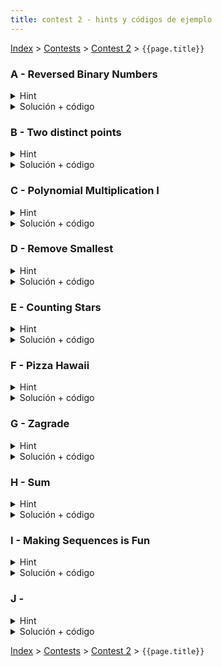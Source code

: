 ```yaml
---
title: contest 2 - hints y códigos de ejemplo
---
```


[Index](../index) > [Contests](../contests) > [Contest 2](../contests#contest-2) > ```{{page.title}}```

### A - Reversed Binary Numbers
<details> 
  <summary>Hint</summary>
  Si bien en python hay funciones que entregan la representación binaria de un número, traten de construirla, recuerden los operadores bitwise vistos en la última clase.
</details>
<details> 
  <summary>Solución + código</summary>
  Podemos obtener la representación binaria de un número con operadores bitwise, por ejemplo para ver si el bit i está prendido consultamos ((N >> i) & 1), de todas formas podemos obtener la representación binaria inversa consultando siempre por el primer bit y trasladando los bits, es decir, si N = (1011) en binario, consultamos por el primer bit preguntando si es impar, en caso de estar prendido acumulamos un 1 en otra respuesta y trasladamos N a la izquierda dividiendo por 2 y la respuesta a la derecha multiplicando por 2, para N = (1011) pasaríamos a (101) y la respuesta a (10), luego N a (10) y la respuesta a (110), luego N a (1) y la respuesta a (1100) y finalmente N a (0) y respuesta a (11010), dividimos por 2 la respuesta y retornamos.
  
  <a href="https://github.com/BenjaminRubio/CompetitiveProgramming/blob/master/Problems/Kattis/ReversedBinaryNumbers.py">Código de ejemplo Python</a>
  
  <a href="https://github.com/BenjaminRubio/CompetitiveProgramming/blob/master/Problems/Kattis/ReversedBinaryNumbers.cpp">Código de ejemplo C++</a>
</details>

### B - Two distinct points
<details> 
  <summary>Hint</summary>
  Basta con elegir un número cualquiera del primer segmento y para el segundo elegir alguno de los vértices, mientras sea distinto al punto elegido para el primer segmento.
</details>
<details> 
  <summary>Solución + código</summary>
  Implementar el hint.
  
  <a href="https://github.com/BenjaminRubio/CompetitiveProgramming/blob/master/Problems/Codeforces/TwoDistinctPoints.py">Código de ejemplo Python</a>
  
  <a href="https://github.com/BenjaminRubio/CompetitiveProgramming/blob/master/Problems/Codeforces/TwoDistinctPoints.cpp">Código de ejemplo C++</a>
</details>

### C - Polynomial Multiplication I
<details> 
  <summary>Hint</summary>
  Multiplicar polinomios en O(N^2) pasa en tiempo, es decir, multipliquen coeficiente a coeficiente.
</details>
<details> 
  <summary>Solución + código</summary>
  Para multiplicar polinomios basta hacer un doble for en los grados de cada polinomio y multiplicar cada coefs_1[i] * coefs_2[j] asignando la respuesta a coefs_ans[i + j].
  
  <a href="https://github.com/BenjaminRubio/CompetitiveProgramming/blob/master/Problems/Kattis/PolynomialMultiplication.py">Código de ejemplo Python</a>
  
  <a href="https://github.com/BenjaminRubio/CompetitiveProgramming/blob/master/Problems/Kattis/PolynomialMultiplication.cpp">Código de ejemplo C++</a>
</details>

### D - Remove Smallest
<details> 
  <summary>Hint</summary>
  Piensen en cómo lo harían si el arreglo estuviera ordenado de mayor a menor.
</details>
<details> 
  <summary>Solución + código</summary>
  Si primero ordenamos el arreglo, tendremos que los elementos que buscamos estarán en índices continuos, luego podemos recorrer el arreglo de izquierda a derecha y cada vez que nos encontremos con un salto de más de 1 con el elemento anterior, tendremos que ese elemento (el anterior) no puede ser eliminado y sumamos 1 a la respuesta.
  
  <a href="https://github.com/BenjaminRubio/CompetitiveProgramming/blob/master/Problems/Codeforces/RemoveSmallest.py">Código de ejemplo Python</a>
  
  <a href="https://github.com/BenjaminRubio/CompetitiveProgramming/blob/master/Problems/Codeforces/RemoveSmallest.cpp">Código de ejemplo C++</a>
</details>

### E - Counting Stars
<details> 
  <summary>Hint</summary>
  Podemos recorrer todas las posiciones, cada vez que nos encontremos con una estrella (con un '-') debemos marcar todo lo perteneciente a esa estrella para no contarla denuevo, piensen en cómo hacer eso.
</details>
<details> 
  <summary>Solución + código</summary>
  Cada vez que nos encontramos una estrella podemos llamar una función recursiva que visite toda la estrella y la marque como contada, para esto la función puede recibir coordenada x e y y llamar recursivamente a la misma función para los vecinos de la coordenada que también sean parte de la estrella y no hayan sido ya visitados por la función luego sólo sumamos uno a la respuesta cada vez que veamos un '-' no marcado como visitado y cada vez que pase llamamos a la función recursiva para marcar como visitada toda esa estrella. Esta técnica de visitar es una aplicación de recorrer grafos con dfs, lo que se verá más adelante.
  
  <a href="https://github.com/BenjaminRubio/CompetitiveProgramming/blob/master/Problems/Kattis/CountingStars.py">Código de ejemplo Python</a>
  
  <a href="https://github.com/BenjaminRubio/CompetitiveProgramming/blob/master/Problems/Kattis/CountingStars.cpp">Código de ejemplo C++</a>
</details>

### F - Pizza Hawaii
<details> 
  <summary>Hint</summary>
  Podemos guardar en diccionarios/maps para cada ingrediente en qué recetas aparece.
</details>
<details> 
  <summary>Solución + código</summary>
  Usando el hint basta comparar cada par de ingredientes (uno de cada idioma) y ver si las listas de recetas en que aparecen son iguales. En caso de serlo agregamos ese par a la respuesta. Para devolver los pares en el orden pedido basta hacer un sort a la lista de pares respuesta.
  
  <a href="https://github.com/BenjaminRubio/CompetitiveProgramming/blob/master/Problems/Kattis/PizzaHawaii.py">Código de ejemplo Python</a>
  
  <a href="https://github.com/BenjaminRubio/CompetitiveProgramming/blob/master/Problems/Kattis/PizzaHawaii.cpp">Código de ejemplo C++</a>
</details>

### G - Zagrade
<details> 
  <summary>Hint</summary>
  Primero debemos obtener una lista de pares de indices correspondientes a pares de paréntesis correlacionados. Para esto basta leer el string dado de izquierda a derecha y tener una lista de posiciones de abre paréntesís aún no acoplados, cada vez que encontremos un cierra paréntesis lo acoplamos con el último abre paréntesis en la lista (y lo quitamos de la lista). Usando esto sólo tenemos que ver todas las combinaciones de pares de paréntesis a eliminar, armar los strings respectivos y ordenar la lista de respuestas.
</details>
<details> 
  <summary>Solución + código</summary>
  Usando el hint, para ver cómo generar todas las combinaciones podemos hacerlo con un for que recorra i desde 1 a (2^N - 1), donde N es la cantidad de pares de paréntesis, cada uno de estos valores para i se puede interpretar como un número binario de N bits, donde si el j-ésimo bit está prendido nos indica si eliminar el j-ésimo par de paréntesis de este caso de respuesta, los numeros binarios justo generarán todas las posibilidades en este for. Luego de armados los strings para cada i y puestas en una lista, basta ordenar y retornar.
  
  <a href="https://github.com/BenjaminRubio/CompetitiveProgramming/blob/master/Problems/Kattis/Zagrade.py">Código de ejemplo Python</a>
  
  <a href="https://github.com/BenjaminRubio/CompetitiveProgramming/blob/master/Problems/Kattis/Zagrade.cpp">Código de ejemplo C++</a>
</details>

### H - Sum
<details> 
  <summary>Hint</summary>
  Primero debemos encontrar una base que genere el mayor largo en la suma, una base que siempre sirve para esto es el mayor dígito que nos dieron en el input + 1.
</details>
<details> 
  <summary>Solución + código</summary>
  Luego basta ir pasando la suma de estos números en la nueva base a la nueva base, podemos hacerlo todo en un while acumulando suma de digitos menores y acumulado anterior, dividiendo por la base en cada paso y dividiendo por 10 los números en cada paso (para quitar el menor dígito).
  
  <a href="https://github.com/BenjaminRubio/CompetitiveProgramming/blob/master/Problems/Codeforces/Sum.py">Código de ejemplo Python</a>
  
  <a href="https://github.com/BenjaminRubio/CompetitiveProgramming/blob/master/Problems/Codeforces/Sum.cpp">Código de ejemplo C++</a>
</details>

### I - Making Sequences is Fun
<details> 
  <summary>Hint</summary>
  Podemos ir agregando los números de n dígitos en bloques mientras sea posible, empezando con n = #(dígitos en m). la cantidad de números con n dígitos que se pueden agregar en un principio es (10^n - m) sumamos eso a la respuesta, updateamos m a 10^n, sumamos uno a n y repetimos mientras no nos pasemos de w.
</details>
<details> 
  <summary>Solución + código</summary>
  Cuando agregar más nos haría pasarnos de w sumamos (w - costo hasta ahora) / (n * k) (que es la máxima cantidad de números de n dígitos que nos alcanzan) y retornamos la respuesta.
  
  <a href="https://github.com/BenjaminRubio/CompetitiveProgramming/blob/master/Problems/Codeforces/MakingSequencesIsFun.py">Código de ejemplo Python</a>
  
  <a href="https://github.com/BenjaminRubio/CompetitiveProgramming/blob/master/Problems/Codeforces/MakingSequencesIsFun.cpp">Código de ejemplo C++</a>
</details>

### J - 
<details> 
  <summary>Hint</summary>
  
</details>
<details> 
  <summary>Solución + código</summary>
  
  
  <a href="">Código de ejemplo Python</a>
  
  <a href="">Código de ejemplo C++</a>
</details>

<!-- <details> 
  <summary>Hint</summary>   
</details>
<details> 
  <summary>Solución + código</summary>
  <a href="">Código de ejemplo</a>
</details> -->

[Index](../index) > [Contests](../contests) > [Contest 2](../contests#contest-2) > ```{{page.title}}```
